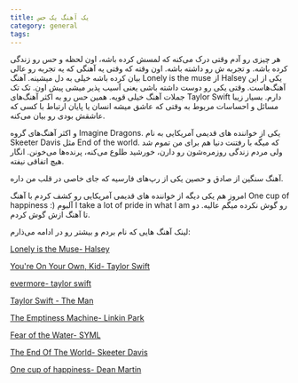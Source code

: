 ```yaml
---
title: یک آهنگ یک حس  
category: general
tags:  
---
```


هر چیزی رو آدم وقتی درک می‌کنه که لمسش کرده باشه، اون لحظه و حس رو زندگی کرده باشه. و تجربه ش رو داشته باشه. اون وقته که وقتی یه آهنگی که یه تجربه رو عالی بیان کرده باشه خیلی به دل میشینه. 
آهنگ Lonely is the muse از Halsey یکی از این آهنگ‌هاست. وقتی یکی رو دوست داشته باشی یعنی آسیب پذیر میشی پیش اون. تک تک جملات آهنگ خیلی قویه.
همین حس رو به اکثر آهنگ‌های Taylor Swift دارم. بسیار زیبا مسائل و احساسات مربوط به وقتی که عاشق میشه انسان یا پایان ارتباط با کسی که عاشقش بودی رو بیان می‌کنه.

و اکثر آهنگ‌های گروه Imagine Dragons.
یکی از خواننده های قدیمی آمریکایی به نام Skeeter Davis مثل End of the world. که میگه با رفتنت دنیا هم برای من تموم شد ولی مردم زندگی روزمره‌شون رو دارن، خورشید طلوع می‌کنه، پرنده‌ها می‌خونن. انگار هیچ اتفاقی نیفته. 

آهنگ سنگین از صادق و حصین یکی از رپ‌های فارسیه که جای خاصی در قلب من داره. 

امروز هم یکی دیگه از خواننده های قدیمی آمریکایی رو کشف کردم با آهنگ One cup of happiness :) 
آلبوم I take a lot of pride in what I am رو گوش نکرده میگم عالیه. دو تا آهنگ ازش گوش کردم.


لینک آهنگ هایی که نام بردم و بیشتر رو در ادامه می‌ذارم:

[Lonely is the Muse- Halsey](https://youtu.be/tqgqz2vPUS4?si=DsSTYc67kpolf0Sr)  

[You're On Your Own, Kid- Taylor Swift](https://youtu.be/7Gbg6Z70J7E?si=Qn4dQzPOhUtMTuFx)  

[evermore- taylor swift](https://youtu.be/EXLgZZE072g?si=C33stTWwmUo8h4dz)  

[Taylor Swift - The Man](https://youtu.be/AqAJLh9wuZ0?si=szBt6t1PQvyX6P0M)  

[The Emptiness Machine- Linkin Park](https://youtu.be/SRXH9AbT280?si=-mbg5lsb6-ix1SvA)  

[Fear of the Water- SYML](https://youtu.be/-T4THwne8IE?si=-LiBVNATMh2KYsYd)  

[The End Of The World- Skeeter Davis](https://youtu.be/DsY_kocbWaM?si=BgHCw0qgqUT2eEx3)  

[One cup of happiness- Dean Martin](https://youtu.be/z-my2vYMOVQ?si=mq6i_mznoHQNwlg1)  
